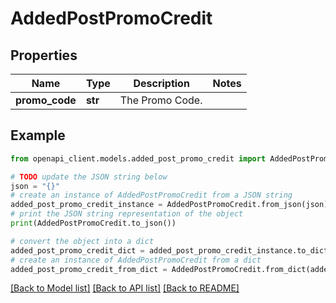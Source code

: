 # AddedPostPromoCredit


## Properties

Name | Type | Description | Notes
------------ | ------------- | ------------- | -------------
**promo_code** | **str** | The Promo Code. | 

## Example

```python
from openapi_client.models.added_post_promo_credit import AddedPostPromoCredit

# TODO update the JSON string below
json = "{}"
# create an instance of AddedPostPromoCredit from a JSON string
added_post_promo_credit_instance = AddedPostPromoCredit.from_json(json)
# print the JSON string representation of the object
print(AddedPostPromoCredit.to_json())

# convert the object into a dict
added_post_promo_credit_dict = added_post_promo_credit_instance.to_dict()
# create an instance of AddedPostPromoCredit from a dict
added_post_promo_credit_from_dict = AddedPostPromoCredit.from_dict(added_post_promo_credit_dict)
```
[[Back to Model list]](../README.md#documentation-for-models) [[Back to API list]](../README.md#documentation-for-api-endpoints) [[Back to README]](../README.md)


